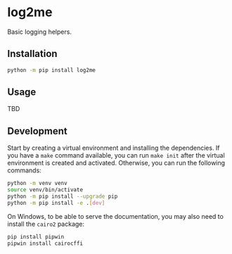 # log2me

Basic logging helpers.

## Installation

```bash
python -m pip install log2me
```

## Usage

TBD

## Development

Start by creating a virtual environment and installing the dependencies.
If you have a `make` command available, you can run `make init` after
the virtual environment is created and activated. Otherwise, you can run
the following commands:

```bash
python -m venv venv
source venv/bin/activate
python -m pip install --upgrade pip
python -m pip install -e .[dev]
```

On Windows, to be able to serve the documentation, you may also need to
install the `cairo2` package:

```bash
pip install pipwin
pipwin install cairocffi
```
